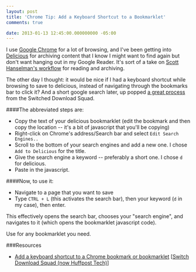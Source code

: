 ```yaml
---
layout: post
title: 'Chrome Tip: Add a Keyboard Shortcut to a Bookmarklet'
comments: true

date: 2013-01-13 12:45:00.000000000 -05:00
---
```

I use [Google Chrome](https://www.google.com/intl/en/chrome/browser/) for a lot of browsing, and I've been getting into [Delicious](http://delicious.com/) for archiving content that I know I might want to find again but don't want hanging out in my Google Reader. It's sort of a take on [Scott Hanselman's workflow](http://www.hanselman.com/blog/InstapaperDeliveredToYourKindleChangesHowYouConsumeWebContentPlusIFTTTBlogsAndMore.aspx) for reading and archiving.

The other day I thought: it would be nice if I had a keyboard shortcut while browsing to save to delicious, instead of navigating through the bookmarks bar to click it? And a short google search later, up popped [a great process](http://downloadsquad.switched.com/2011/03/02/add-a-keyboard-shortcut-to-a-chrome-bookmark-or-bookmarklet/) from the Switched Download Squad.

####The abbreviated steps are:

* Copy the text of your delicious bookmarklet (edit the bookmark and then copy the location -- it's a bit of javascript that you'll be copying)
* Right-click on Chrome's address/Search bar and select `Edit Search Engines..`
* Scroll to the bottom of your search engines and add a new one. I chose `Add to Delicious` for the title.
* Give the search engine a keyword -- preferably a short one. I chose `d` for delicious.
* Paste in the javascript.

####Now, to use it:
* Navigate to a page that you want to save
* Type `CTRL + L` (this activates the search bar), then your keyword (`d` in my case), then enter.

This effectively opens the search bar, chooses your "search engine", and navigates to it (which opens the bookmarklet javascript code).

Use for any bookmarklet you need.

###Resources
* <a href="http://downloadsquad.switched.com/2011/03/02/add-a-keyboard-shortcut-to-a-chrome-bookmark-or-bookmarklet/">Add a keyboard shortcut to a Chrome bookmark or bookmarklet</a> [<a href="http://www.huffingtonpost.com/tech/">Switch Download Squad (now Huffpost Tech)</a>]</div>
